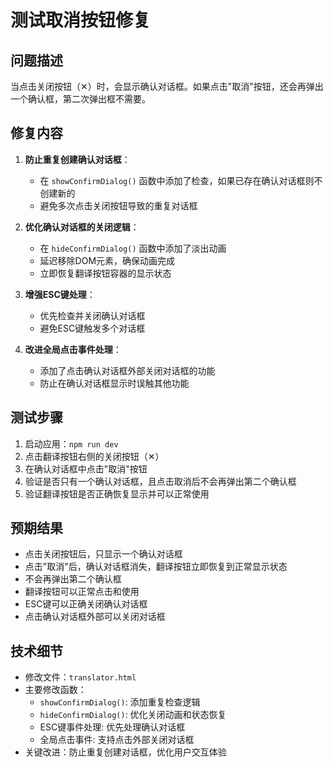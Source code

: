 # 测试取消按钮修复

## 问题描述
当点击关闭按钮（✕）时，会显示确认对话框。如果点击"取消"按钮，还会再弹出一个确认框，第二次弹出框不需要。

## 修复内容
1. **防止重复创建确认对话框**：
   - 在 `showConfirmDialog()` 函数中添加了检查，如果已存在确认对话框则不创建新的
   - 避免多次点击关闭按钮导致的重复对话框

2. **优化确认对话框的关闭逻辑**：
   - 在 `hideConfirmDialog()` 函数中添加了淡出动画
   - 延迟移除DOM元素，确保动画完成
   - 立即恢复翻译按钮容器的显示状态

3. **增强ESC键处理**：
   - 优先检查并关闭确认对话框
   - 避免ESC键触发多个对话框

4. **改进全局点击事件处理**：
   - 添加了点击确认对话框外部关闭对话框的功能
   - 防止在确认对话框显示时误触其他功能

## 测试步骤
1. 启动应用：`npm run dev`
2. 点击翻译按钮右侧的关闭按钮（✕）
3. 在确认对话框中点击"取消"按钮
4. 验证是否只有一个确认对话框，且点击取消后不会再弹出第二个确认框
5. 验证翻译按钮是否正确恢复显示并可以正常使用

## 预期结果
- 点击关闭按钮后，只显示一个确认对话框
- 点击"取消"后，确认对话框消失，翻译按钮立即恢复到正常显示状态
- 不会再弹出第二个确认框
- 翻译按钮可以正常点击和使用
- ESC键可以正确关闭确认对话框
- 点击确认对话框外部可以关闭对话框

## 技术细节
- 修改文件：`translator.html`
- 主要修改函数：
  - `showConfirmDialog()`: 添加重复检查逻辑
  - `hideConfirmDialog()`: 优化关闭动画和状态恢复
  - ESC键事件处理: 优先处理确认对话框
  - 全局点击事件: 支持点击外部关闭对话框
- 关键改进：防止重复创建对话框，优化用户交互体验
